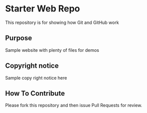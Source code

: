 # Starter Web Repo

This repository is for showing how Git and GitHub work

## Purpose

Sample website with plenty of files for demos

## Copyright notice
Sample copy right notice here

## How To Contribute
Please fork this repository and then issue Pull Requests for review.
